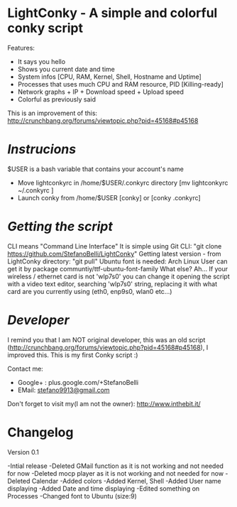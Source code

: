 LightConky - A simple and colorful conky script
================================================
Features:
- It says you hello
- Shows you current date and time
- System infos [CPU, RAM, Kernel, Shell, Hostname and Uptime]
- Processes that uses much CPU and RAM resource, PID [Killing-ready]
- Network graphs + IP + Download speed + Upload speed
- Colorful as previously said

This is an improvement of this:  
http://crunchbang.org/forums/viewtopic.php?pid=45168#p45168

# *Instrucions* #
$USER is a bash variable that contains your account's name

- Move lightconkyrc in /home/$USER/.conkyrc directory [mv lightconkyrc ~/.conkyrc ]
- Launch conky from /home/$USER [conky] or [conky .conkyrc]

# *Getting the script* #

CLI means "Command Line Interface"
It is simple using Git CLI: "git clone https://github.com/StefanoBelli/LightConky"
Getting latest version - from LightConky directory: "git pull"
Ubuntu font is needed: Arch Linux User can get it by package communtiy/ttf-ubuntu-font-family
What else? Ah...
If your wireless / ethernet card is not 'wlp7s0' you can change it opening the script with a video text editor, searching 
'wlp7s0' string, replacing it with what card are you currently using (eth0, enp9s0, wlan0 etc...)

# *Developer* #
I remind you that I am NOT original developer, this was an old script 
(http://crunchbang.org/forums/viewtopic.php?pid=45168#p45168), I improved this. This is my first Conky script :)

Contact me:
- Google+ : plus.google.com/+StefanoBelli
- EMail: stefano9913@gmail.com

Don't forget to visit my(I am not the owner): http://www.inthebit.it/ 

# **Changelog** #
Version 0.1

-Intial release
-Deleted GMail function as it is not working and not needed for now
-Deleted mocp player as it is not working and not needed for now
-Deleted Calendar
-Added colors
-Added Kernel, Shell
-Added User name displaying
-Added Date and time displaying
-Edited something on Processes
-Changed font to Ubuntu (size:9)
 
